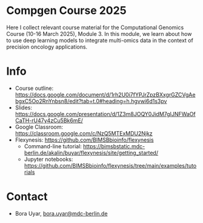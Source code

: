 # Compgen Course 2025

Here I collect relevant course material for the Computational Genomics Course (10-16 March 2025), Module 3.
In this module, we learn about how to use deep learning models to integrate multi-omics data in the context of precision oncology applications. 

# Info

- Course outline: https://docs.google.com/document/d/1rh2U0i7fYPJrZpzBXxgrGZCVgAebgxC5Oo2RnYnbsn8/edit?tab=t.0#heading=h.hgvwi6d1s3pv
- Slides: https://docs.google.com/presentation/d/1Z3m8JOQY0JidM7gIJNFWaOfCaTH-rU47y4zCu5Bk6mE/
- Google Classroom: https://classroom.google.com/c/NzQ5MTExMDU2Njkz
- Flexynesis: https://github.com/BIMSBbioinfo/flexynesis
    - Command-line tutorial: https://bimsbstatic.mdc-berlin.de/akalin/buyar/flexynesis/site/getting_started/
    - Jupyter notebooks: https://github.com/BIMSBbioinfo/flexynesis/tree/main/examples/tutorials
      
# Contact

- Bora Uyar, bora.uyar@mdc-berlin.de
